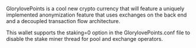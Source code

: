 GlorylovePoints is a cool new crypto currency that will feature a uniquely implemented anonymization feature that uses exchanges on the back end and a decoupled transaction flow architecture.

This wallet supports the staking=0 option in the GlorylovePoints.conf file to disable the stake miner thread for pool and exchange operators.

